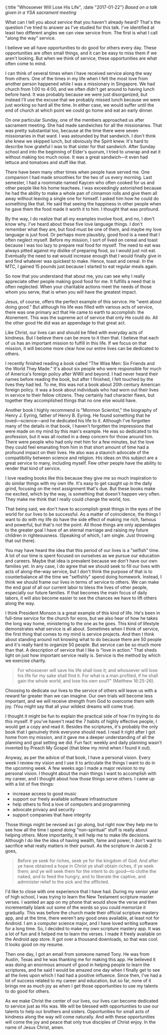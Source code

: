 {:title "Whosoever Will Lose His Life", :date "2017-01-22"}
*Based on a talk given in a YSA sacrament meeting*

What can I tell you about service that you haven't already heard?
That's the question I've tried to answer as I've studied for this
talk. I've identified at least two different angles we can view
service from. The first is what I call "along the way" service.

I believe we all have opportunities to do good for others every day.
These opportunities are often small things, and it can be easy to miss
them if we aren't looking. But when we think of service, these
opportunities are what often come to mind.

I can think of several times when I have received service along the
way from others. One of the times in my life when I felt the most love
from another person happened while I was a missionary in Singapore. We
had church from 1:00 to 4:00, and we often didn't get around to having
lunch before hand. It was probably because we were just disorganized,
but instead I'll use the excuse that we probably missed lunch because
we were just working so hard all the time. In either case, we would
suffer until the end of church at which point we could go home and eat
an early dinner.

On one particular Sunday, one of the members approached us after
sacrament meeting. She had made sandwiches for all the missionaries.
That was pretty substantial too, because at the time there were seven
missionaries in that ward. I was astounded by that sandwich. I don't
think she knew we skipped lunch, but obviously the Spirit knew. It's
hard to describe how grateful I was to that sister for that sandwich.
After Sunday school and into the beginning of Elder's quorum, I tried
to unwrap and eat it without making too much noise. It was a great
sandwich&mdash;it even had lettuce and tomatoes and stuff like that.

There have been many other times when people have served me. One
companion I had made smoothies for the two of us every morning. Last
semester, I had a roommate named Kaycen who often cooked for us and
other people like his home teachees. I was exceedingly astonished
because he had the ability to make a whole pan of cinnamon rolls and
give them all away without leaving a single one for himself. I asked
him how he could do something like that. He said that seeing the
happiness in other people when he gave them the food made it worth it
to him. I thought that was profound.

By the way, I do realize that all my examples involve food, and no, I
don't know why. I've heard about these five love language things. I
don't remember what they are, but food must be one of them, and maybe
my love language is just food. Or perhaps more plausibly, good food is
a need that I often neglect myself. Before my mission, I sort of lived
on cereal and toast because I was too lazy to prepare real food for
myself. The need to eat was always pitted against my dislike of
preparing food, so I would just not eat. Eventually the need to eat
would increase enough that I would finally give in and find whatever
was quickest to make. Hence, toast and cereal. In the MTC, I gained 15
pounds just because I started to eat regular meals again.

So now that you understand that about me, you can see why I really
appreciate other people making good food for me. It fulfills a need
that is often neglected. When your charitable actions meet the needs
of those whom you serve, that is when you will have the greatest
impact.

Jesus, of course, offers the perfect example of this service. He "went
about doing good." But although his life was filled with various acts
of service, there was one primary act that He came to earth to
accomplish: the Atonement. This was the supreme act of service that
only He could do. All the other good He did was an appendage to that
great act.

Like Christ, our lives can and should be filled with everyday acts of
kindness. But I believe there can be more to it then that. I believe
that each of us has an important mission to fulfill in this life. If
we focus on that mission, it will become more clear how our entire
lives can be dedicated to others.

I recently finished reading a book called "The Wise Men: Six Friends
and the World They Made." It's about six people who were responsible
for much of America's foreign policy after WWII and beyond. I had
never heard their names before reading the book, but after I finished,
I felt touched by the lives they had led. To me, this was not a book
about 20th century American foreign policy. It was a book about
individuals who had worn out their lives in service to their fellow
citizens. They certainly had character flaws, but together they
accomplished things that no one else would have.

Another book I highly recommend is "Mormon Scientist," the biography
of Henry J. Eyring, father of Henry B. Eyring. He found something that
he loved&mdash;science&mdash;and he dedicated his life to it. Although I've
forgotten many of the details in that book, I haven't forgotten the
impressions that were made on my mind by this man's example. He was so
dedicated to his profession, but it was all rooted in a deep concern
for those around him. There were people who had only met him for a few
minutes, but the love they could feel emanating from him in that short
amount of time had a profound impact on their lives. He also was a
staunch advocate of the compatibility between science and religion.
His ideas on this subject are a great service to many, including
myself. Few other people have the ability to render that kind of
service.

I love reading books like this because they give me so much
inspiration to do similar things with my own life. It's easy to get
caught up in the daily grind, focusing on the next assignment that's
due. But these books make me excited, which by the way, is something
that doesn't happen very often. They make me think that I really could
change the world, too.

That being said, we don't have to accomplish great things in the eyes
of the world for our lives to be successful. As a matter of
coincidence, the things I want to do with my life do have the side
effect of making me rich, famous and powerful, but that's not the
point. All those things are only appendages to the greater goal I have
of an eternal marriage and raising my future children in
righteousness. (Speaking of which, I am single. Just throwing that out
there).

You may have heard the idea that this period of our lives is a
"selfish" time. A lot of our time is spent focused on ourselves as we
pursue our education and careers. Maybe that idea is prevalent because
we don't have our own families yet. In any case, I do agree that we
should seek to fill our lives with acts of along-the-way service, but
I don't think the purpose of that is to counterbalance all the time we
"selfishly" spend doing homework. Instead, I think we should frame our
lives in terms of service to others. We can make the end goal of all
our current labor to bless the lives of other people, especially our
future families. If that becomes the main focus of daily labors, it
will also become easier to see the chances we have to lift others
along the way.

I think President Monson is a great example of this kind of life. He's
been in full-time service for the church for eons, but we also hear of
how he takes the long way home, ministering to the one as he goes.
This kind of lifestyle demonstrates what service is all about.
Sometimes when I think of service, the first thing that comes to my
mind is service projects. And then I think about standing around not
knowing what to do because there are 50 people and it's really hard to
organize 50 people. But service can be so much more than that. A
description of service that I like is "love in action." That sheds
light on just how important service really is. Service is the method
by which we exercise charity.

> For whosoever will save his life shall lose it; and whosoever will
> lose his life for my sake shall find it. For what is a man profited,
> if he shall gain the whole world, and lose his own soul?" (Matthew
> 16:25-26).

Choosing to
dedicate our lives to the service of others will leave us with a
reward far greater than we can imagine. Our own trials will become
less important, and we will receive strength from God to overcome them
with joy. (You might say that all your wildest dreams will come true).

I thought it might be fun to explain the practical side of how I'm
trying to do this myself. If you've haven't read the 7 habits of
highly effective people, I would get a copy and read it. Besides the
scriptures, it's probably the only book that I genuinely think
everyone should read. I read it right after I got home from my
mission, and it gave me a deeper understanding of all the planning and
goal setting we did. Fun fact: weekly and daily planning wasn't
invented by Preach My Gospel (that blew my mind when I found it out).

Anyway, as per the advice of that book, I have a personal vision.
Every week I review my vision and I use it to articulate the things I
want to do in the upcoming week. A few weeks ago I made a major
revision to my personal vision. I thought about the main things I want
to accomplish with my career, and I thought about how those things
serve others. I came up with a list of five things:

- increase access to good music
- support our freely available software infrastructure
- help others to find a love of computers and programming
- advocate privacy and security
- support companies that have integrity

Those things might be revised as I go along, but right now they help
me to see how all the time I spend doing "non-spiritual" stuff is
really about helping others. More importantly, it will help me to make
life decisions. Although I do like the idea of having wealth, fame and
power, I don't want to sacrifice what really matters in their pursuit.
As the scripture in Jacob 2 goes,

> Before ye seek for riches, seek ye for the kingdom of God. And
> after ye have obtained a hope in Christ ye shall obtain riches, if
> ye seek them; and ye will seek them for the intent to do good—to
> clothe the naked, and to feed the hungry, and to liberate the
> captive, and administer relief to the sick and the afflicted.

I'd like to close with one experience that I have had. During my
senior year of high school, I was trying to learn the New Testament
scripture master verses. I wanted an app on my phone that would show
the verse and then incrementally blank out some of the words so you
could memorize it gradually. This was before the church made their
official scripture mastery app, and at the time, there weren't any
good ones available, at least not for Android. I am a computer science
major, and I have loved writing software for a long time. So, I
decided to make my own scripture mastery app. It was a lot of fun and
it helped me to learn the verses. I made it freely available on the
Android app store. It got over a thousand downloads, so that
was cool. It looks good on my resume.

Then one day, I got an email from someone named Tony. He was from
Austin, Texas and he was thanking me for making this app. He believed
it was doing an enormous amount of good in helping people to learn the
scriptures, and he said I would be amazed one day when I finally get
to see all the lives upon which I had had a positive influence. Since
then, I've had a lot of success related to my career and education,
but so far, none of it brings me as much joy as when I get those
opportunities to use my talents to do good for others.

As we make Christ the center of our lives, our lives can become
dedicated to service just as His was. We will be blessed with
opportunities to use our talents to help our brothers and sisters.
Opportunities for small acts of kindness along the way will come
naturally. And with these opportunities will come the joy and peace
that only true disciples of Christ enjoy. In the name of Jesus Christ,
amen.
